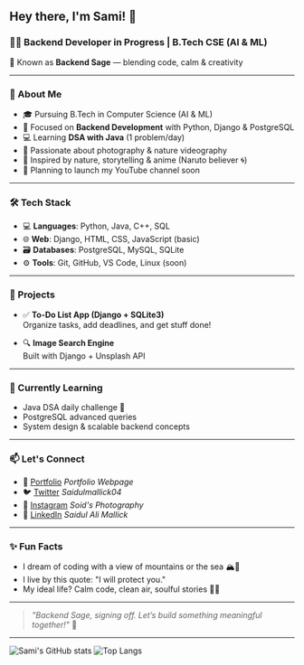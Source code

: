 ## Hey there, I'm Sami! 👋

### 👨‍💻 Backend Developer in Progress | B.Tech CSE (AI & ML)

🔖 Known as **Backend Sage** — blending code, calm & creativity

---

### 🚀 About Me

- 🎓 Pursuing B.Tech in Computer Science (AI & ML)
- 🧠 Focused on **Backend Development** with Python, Django & PostgreSQL
- 💻 Learning **DSA with Java** (1 problem/day)
- 📸 Passionate about photography & nature videography
- 🌿 Inspired by nature, storytelling & anime (Naruto believer 🌀)
- 🎥 Planning to launch my YouTube channel soon

---

### 🛠️ Tech Stack

- 💻 **Languages**: Python, Java, C++, SQL
- 🌐 **Web**: Django, HTML, CSS, JavaScript (basic)
- 🗃️ **Databases**: PostgreSQL, MySQL, SQLite
- ⚙️ **Tools**: Git, GitHub, VS Code, Linux (soon)

---

### 📌 Projects

- ✅ **To-Do List App (Django + SQLite3)**  
  Organize tasks, add deadlines, and get stuff done!

- 🔍 **Image Search Engine**  
  Built with Django + Unsplash API

---

### 🌱 Currently Learning

- Java DSA daily challenge 💪
- PostgreSQL advanced queries
- System design & scalable backend concepts

---

### 📫 Let's Connect

- 🔗 [Portfolio](https://saidulalimallick.onrender.com/) *Portfolio Webpage*
- 🐦 [Twitter](https://twitter.com/) *Saidulmallick04*
- 📸 [Instagram](https://www.instagram.com/soidsphotography04/) *Soid's Photography*
- 💼 [LinkedIn](https://linkedin.com/in/saidulalimallick04) *Saidul Ali Mallick*

---

### ✨ Fun Facts

- I dream of coding with a view of mountains or the sea 🏔️🌊
- I live by this quote: "I will protect you."
- My ideal life? Calm code, clean air, soulful stories 🧘‍♂️

---

> _"Backend Sage, signing off. Let’s build something meaningful together!"_ 💙

---

![Sami's GitHub stats](https://github-readme-stats.vercel.app/api?username=your-github-username&show_icons=true&theme=radical)
![Top Langs](https://github-readme-stats.vercel.app/api/top-langs/?username=your-github-username&layout=compact&theme=radical)

